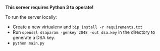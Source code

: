 **This server requires Python 3 to operate!**

To run the server locally:

* Create a new virtualenv and `pip install -r requirements.txt`
* Run `openssl dsaparam -genkey 2048 -out dsa.key` in the directory to generate
  a DSA key.
* `python main.py`
